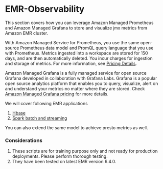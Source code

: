 # EMR-Observability

This section covers how you can leverage Amazon Managed Prometheus and Amazon Managed Grafana to store and visualize jmx metrics from Amazon EMR cluster.

With Amazon Managed Service for Prometheus, you use the same open-source Prometheus data model and PromQL query language that you use with Prometheus. Metrics ingested into a workspace are stored for 150 days, and are then automatically deleted. You incur charges for ingestion and storage of metrics. For more information, see [Pricing Details](https://aws.amazon.com/prometheus/pricing/). 

Amazon Managed Grafana is a fully managed service for open source Grafana developed in collaboration with Grafana Labs. Grafana is a popular open source analytics platform that enables you to query, visualize, alert on and understand your metrics no matter where they are stored. Check [Amazon Managed Grafana pricing](https://aws.amazon.com/grafana/pricing/) for more details. 

We will cover following EMR applications
1. [Hbase](https://github.com/Anubhav02/EMR-Observability/tree/main/hbase_monitoring)
2. [Spark batch and streaming](https://github.com/Anubhav02/EMR-Observability/tree/main/spark_monitoring)

You can also extend the same model to achieve presto metrics as well. 

### Considerations
1. These scripts are for training purpose only and not ready for production deployments. Please perform thorough testing. 
2. They have been tested on latest EMR version 6.4.0. 





